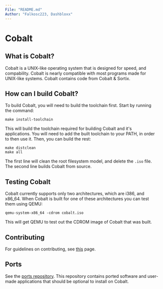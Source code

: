 ```yaml
---
File: "README.md"
Author: "Falkosc223, Dashbloxx"
---
```

# Cobalt
## What is Cobalt?
Cobalt is a UNIX-like operating system that is designed for speed, and compability. Cobalt is nearly compatible with most programs made for UNIX-like systems. Cobalt contains code from Cobalt & Sortix.
## How can I build Cobalt?
To build Cobalt, you will need to build the toolchain first. Start by running the command:
```
make install-toolchain
```
This will build the toolchain required for building Cobalt and it's applications. You will need to add the built toolchain to your PATH, in order to then use it. Then, you can build the rest:
```
make distclean
make all
```
The first line will clean the root filesystem model, and delete the `.iso` file. The second line builds Cobalt from source.
## Testing Cobalt
Cobalt currently supports only two architectures, which are i386, and x86_64. When Cobalt is built for one of these architectures you can test them using QEMU:
```
qemu-system-x86_64 -cdrom cobalt.iso
```
This will get QEMU to test out the CDROM image of Cobalt that was built.
## Contributing
For guidelines on contributing, see [this](CONTRIBUTING.md) page.
## Ports
See the [ports repository](https://github.com/syscobalt/cobalt-ports). This repository contains ported software and user-made applications that should be optional to install on Cobalt.
